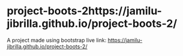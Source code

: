 # project-boots-2https://jamilu-jibrilla.github.io/project-boots-2/

A project made using bootstrap
live link: https://jamilu-jibrilla.github.io/project-boots-2/
